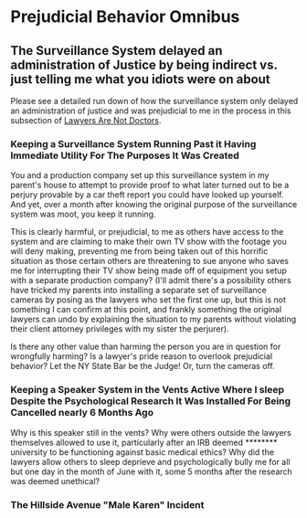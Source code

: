 # Prejudicial Behavior Omnibus

## The Surveillance System delayed an administration of Justice by being indirect vs. just telling me what you idiots were on about

Please see a detailed run down of how the surveillance system only delayed an administration of justice and was prejudicial to me in the process in this subsection of [Lawyers Are Not Doctors](https://github.com/ogbigboss/letters-to-the-ny-and-ca-state-bar-associations/).

### Keeping a Surveillance System Running Past it Having Immediate Utility For The Purposes It Was Created

You and a production company set up this surveillance system in my parent's house to attempt to provide proof to what later turned out to be a perjury provable by a car theft report you could have looked up yourself. And yet, over a month after knowing the original purpose of the surveillance system was moot, you keep it running.

This is clearly harmful, or prejudicial, to me as others have access to the system and are claiming to make their own TV show with the footage you will deny making, preventing me from being taken out of this horrific situation as those certain others are threatening to sue anyone who saves me for interrupting their TV show being made off of equipment you setup with a separate production company? (I'll admit there's a possibility others have tricked my parents into installing a separate set of surveillance cameras by posing as the lawyers who set the first one up, but this is not something I can confirm at this point, and frankly something the original lawyers can undo by explaining the situation to my parents without violating their client attorney privileges with my sister the perjurer).

Is there any other value than harming the person you are in question for wrongfully harming? Is a lawyer's pride reason to overlook prejudicial behavior? Let the NY State Bar be the Judge! Or, turn the cameras off.

### Keeping a Speaker System in the Vents Active Where I sleep Despite the Psychological Research It Was Installed For Being Cancelled nearly 6 Months Ago

Why is this speaker still in the vents? Why were others outside the lawyers themselves allowed to use it, particularly after an IRB deemed ******** university to be functioning against basic medical ethics? Why did the lawyers allow others to sleep deprieve and psychologically bully me for all but one day in the month of June with it, some 5 months after the research was deemed unethical?

### The Hillside Avenue "Male Karen" Incident
